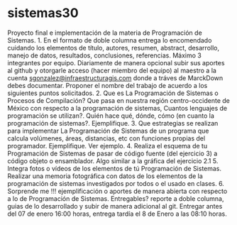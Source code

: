 # sistemas30
Proyecto final e implementación de la materia de Programación de Sistemas.  1. En el formato de doble columna entrega lo encomendado cuidando los elementos de título, autores, resumen, abstract, desarrollo, manejo de datos, resultados, conclusiones, referencias. Máximo 3 integrantes por equipo. Diariamente de manera opcional subir sus aportes al github y otorgarle acceso (hacer miembro del equipo) al maestro a la cuenta sgonzalez@infraestructuragis.com donde a tráves de MarckDown debes documentar. Proponer el nombre del trabajo de acuerdo a los siguientes puntos solicitados.  2. Que es La Programación de Sistemas o Procesos de Compilación?  Que pasa en nuestra región centro-occidente de México con respecto a la programación de sistemas, Cuantos lenguajes de programación se utilizan?. Quién hace qué, dónde, cómo (en cuanto la programación de sistemas?. Ejemplifique.  3. Que estrategias se realizan para implementar La Programación de Sistemas de un programa que calcula volúmenes, áreas, distancias, etc con funciones propias del programador. Ejemplifique. Ver ejemplo.  4. Realiza el esquema de tu Programación de Sistemas de pasar de código fuente (del ejercicio 3) a código objeto o ensamblador. Algo similar a la gráfica del ejercicio 2.1  5. Integra fotos o vídeos de los elementos de tú Programación de Sistemas. Realizar una memoria fotográfica con datos de los elementos de la programación de sistemas investigados por todos o el usado en clases.  6. Sorprende me !!! ejemplificación o aportes de manera abierta con respecto a lo de Programación de Sistemas.  Entregables? reporte a doble columna, guias de lo desarrollado y subir de manera adicional al git.  Entregar antes del 07 de enero 16:00 horas, entrega tardía el 8 de Enero a las 08:10 horas. 
